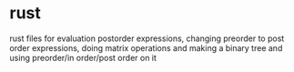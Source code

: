 # rust
rust files for evaluation postorder expressions, changing preorder to post order expressions, doing matrix operations and making a binary tree and using preorder/in order/post order on it
